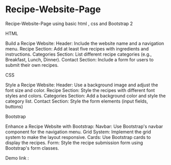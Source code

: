 # Recipe-Website-Page
Recipe-Website-Page using basic html , css and Bootstrap
2

HTML

Build a Recipe Website:
Header: Include the website name and a navigation menu.
Recipe Section: Add at least five recipes with ingredients and instructions.
Categories Section: List different recipe categories (e.g., Breakfast, Lunch, Dinner).
Contact Section: Include a form for users to submit their own recipes.

CSS

Style a Recipe Website:
Header: Use a background image and adjust the font size and color.
Recipe Section: Style the recipes with different font styles and colors.
Categories Section: Add a background color and style the category list.
Contact Section: Style the form elements (input fields, buttons)

Bootstrap

Enhance a Recipe Website with Bootstrap:
Navbar: Use Bootstrap's navbar component for the navigation menu.
Grid System: Implement the grid system to make the layout responsive.
Cards: Use Bootstrap cards to display the recipes.
Form: Style the recipe submission form using Bootstrap's form classes.

Demo link : 

